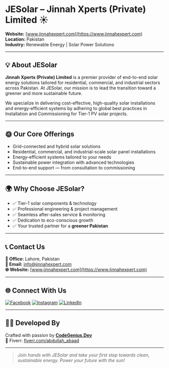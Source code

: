 # JESolar – Jinnah Xperts (Private) Limited ☀️

**Website:** [www.jinnahexpert.com](https://www.jinnahexpert.com)  
**Location:** Pakistan  
**Industry:** Renewable Energy | Solar Power Solutions

---

## 💡 About JESolar

**Jinnah Xperts (Private) Limited** is a premier provider of end-to-end solar energy solutions tailored for residential, commercial, and industrial sectors across Pakistan. At JESolar, our mission is to lead the transition toward a greener and more sustainable future.

We specialize in delivering cost-effective, high-quality solar installations and energy-efficient systems by adhering to global best practices in Installation and Commissioning for Tier-1 PV solar projects.

---

## 🌞 Our Core Offerings

- Grid-connected and hybrid solar solutions  
- Residential, commercial, and industrial-scale solar panel installations  
- Energy-efficient systems tailored to your needs  
- Sustainable power integration with advanced technologies  
- End-to-end support — from consultation to commissioning

---

## 🌍 Why Choose JESolar?

- ✅ Tier-1 solar components & technology  
- ✅ Professional engineering & project management  
- ✅ Seamless after-sales service & monitoring  
- ✅ Dedication to eco-conscious growth  
- ✅ Your trusted partner for a **greener Pakistan**

---

## 📞 Contact Us

**📍 Office:** Lahore, Pakistan  
**📧 Email:** [info@jinnahexpert.com](mailto:info@jinnahexpert.com)  
**🌐 Website:** [www.jinnahexpert.com](https://www.jinnahexpert.com)

---

## 🌐 Connect With Us

[![Facebook](https://img.shields.io/badge/Facebook-1877F2?style=for-the-badge&logo=facebook&logoColor=white)](https://www.facebook.com/profile.php?id=61575885641451)
[![Instagram](https://img.shields.io/badge/Instagram-E4405F?style=for-the-badge&logo=instagram&logoColor=white)](https://www.instagram.com/jinnah__xperts)
[![LinkedIn](https://img.shields.io/badge/LinkedIn-0077B5?style=for-the-badge&logo=linkedin&logoColor=white)](https://www.linkedin.com/company/jinnahxpert)

---

## 👨‍💻 Developed By

Crafted with passion by **[CodeGenius.Dev](https://portfolio.triplealpha.blog)**  
🔗 Fiverr: [fiverr.com/abdullah_abaad](https://www.fiverr.com/abdullah_abaad)

---

> *Join hands with JESolar and take your first step towards clean, sustainable energy. Power your future with the sun!*
